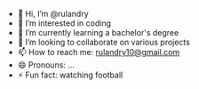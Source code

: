 - 👋 Hi, I’m @rulandry
- 👀 I’m interested in coding
- 🌱 I’m currently learning a bachelor's degree
- 💞️ I’m looking to collaborate on various projects
- 📫 How to reach me: rulandry10@gmail.com
- 😄 Pronouns: ...
- ⚡ Fun fact: watching football

<!---
rulandry/rulandry is a ✨ special ✨ repository because its `README.md` (this file) appears on your GitHub profile.
You can click the Preview link to take a look at your changes.
--->
